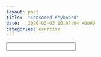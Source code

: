 ```yaml
---
layout: post
title:  "Censored Keyboard"
date:   2020-03-03 16:07:04 +0000
categories: exercise
---
```


<input type="text">
<script>
  var field = document.querySelector("input");  
  field.addEventListener("keydown", function(event) { 
    if (event.keyCode == 87 || event.keyCode == 81 || event.keyCode == 88) 
      event.preventDefault(); 
  });
</script>